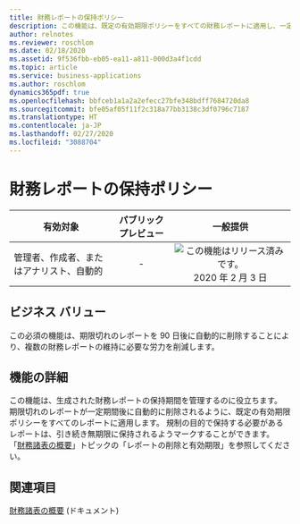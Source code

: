 ```yaml
---
title: 財務レポートの保持ポリシー
description: この機能は、既定の有効期限ポリシーをすべての財務レポートに適用し、一定期間が過ぎると期限切れのレポートが自動的に削除されるようにすることで、生成されたレポートの保持期間を管理するのに役立ちます。
author: relnotes
ms.reviewer: roschlom
ms.date: 02/18/2020
ms.assetid: 9f536fbb-eb05-ea11-a811-000d3a4f1cdd
ms.topic: article
ms.service: business-applications
ms.author: roschlom
dynamics365pdf: true
ms.openlocfilehash: bbfceb1a1a2a2efecc27bfe348bdff7684720da8
ms.sourcegitcommit: bfe05af05f11f2c318a77bb3138c3df0796c7187
ms.translationtype: HT
ms.contentlocale: ja-JP
ms.lasthandoff: 02/27/2020
ms.locfileid: "3088704"
---
```

# <a name="financial-report-retention-policies"></a>財務レポートの保持ポリシー


| 有効対象    |  パブリック プレビュー | 一般提供 | 
| ---------- | :----------: |:----------: |
|管理者、作成者、またはアナリスト、自動的|-| ![この機能はリリース済みです。](/dynamics365-release-plan/media/green-checkmark.png "この機能はリリース済みです。") 2020 年 2 月 3 日|


## <a name="business-value"></a>ビジネス バリュー
<!-- bv start -->
この必須の機能は、期限切れのレポートを 90 日後に自動的に削除することにより、複数の財務レポートの維持に必要な労力を削減します。
<!-- bv end -->



## <a name="feature-details"></a>機能の詳細
<!--feature detail start -->
この機能は、生成された財務レポートの保持期間を管理するのに役立ちます。 期限切れのレポートが一定期間後に自動的に削除されるように、既定の有効期限ポリシーをすべてのレポートに適用します。 規制の目的で保持する必要があるレポートは、引き続き無期限に保持されるようマークすることができます。 「[財務諸表の概要](https://docs.microsoft.com/dynamics365/finance/general-ledger/financial-reporting-getting-started#report-deletions-and-expirations)」トピックの「レポートの削除と有効期限」を参照してください。
<!--feature detail end -->










## <a name="see-also"></a>関連項目

[財務諸表の概要](https://go.microsoft.com/fwlink/?linkid=2103721) (ドキュメント)

